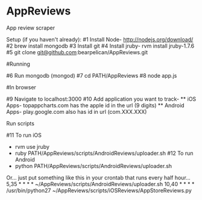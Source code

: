 AppReviews
==========

App review scraper

Setup (if you haven't already):
#1 Install Node- http://nodejs.org/download/
#2 brew install mongodb
#3 Install git
#4 Install jruby- rvm install jruby-1.7.6
#5 git clone git@github.com:bearpelican/AppReviews.git

#Running

#6 Run mongodb (mongod)
#7 cd PATH/AppReviews
#8 node app.js

#In browser

#9 Navigate to localhost:3000
#10 Add application you want to track- 
** iOS Apps- topappcharts.com has the apple id in the url (9 digits)
** Android Apps- play.google.com also has id in url (com.XXX.XXX)

Run scripts

#11 To run iOS
  - rvm use jruby
  - ruby PATH/AppReviews/scripts/AndroidReviews/uploader.sh
#12 To run Android
  - python PATH/AppReviews/scripts/AndroidReviews/uploader.sh

Or... just put something like this in your crontab that runs every half hour...
5,35 * * * * ~/AppReviews/scripts/AndroidReviews/uploader.sh
10,40 * * * * /usr/bin/python27 ~/AppReviews/scripts/iOSReviews/AppStoreReviews.py
